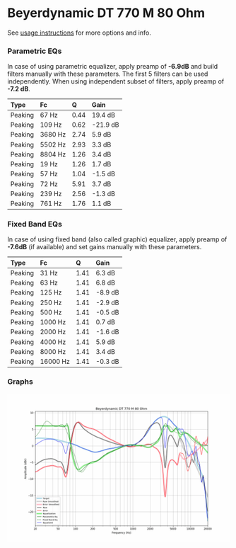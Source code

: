 # Beyerdynamic DT 770 M 80 Ohm
See [usage instructions](https://github.com/jaakkopasanen/AutoEq#usage) for more options and info.

### Parametric EQs
In case of using parametric equalizer, apply preamp of **-6.9dB** and build filters manually
with these parameters. The first 5 filters can be used independently.
When using independent subset of filters, apply preamp of **-7.2 dB**.

| Type    | Fc      |    Q | Gain     |
|:--------|:--------|:-----|:---------|
| Peaking | 67 Hz   | 0.44 | 19.4 dB  |
| Peaking | 109 Hz  | 0.62 | -21.9 dB |
| Peaking | 3680 Hz | 2.74 | 5.9 dB   |
| Peaking | 5502 Hz | 2.93 | 3.3 dB   |
| Peaking | 8804 Hz | 1.26 | 3.4 dB   |
| Peaking | 19 Hz   | 1.26 | 1.7 dB   |
| Peaking | 57 Hz   | 1.04 | -1.5 dB  |
| Peaking | 72 Hz   | 5.91 | 3.7 dB   |
| Peaking | 239 Hz  | 2.56 | -1.3 dB  |
| Peaking | 761 Hz  | 1.76 | 1.1 dB   |

### Fixed Band EQs
In case of using fixed band (also called graphic) equalizer, apply preamp of **-7.6dB**
(if available) and set gains manually with these parameters.

| Type    | Fc       |    Q | Gain    |
|:--------|:---------|:-----|:--------|
| Peaking | 31 Hz    | 1.41 | 6.3 dB  |
| Peaking | 63 Hz    | 1.41 | 6.8 dB  |
| Peaking | 125 Hz   | 1.41 | -8.9 dB |
| Peaking | 250 Hz   | 1.41 | -2.9 dB |
| Peaking | 500 Hz   | 1.41 | -0.5 dB |
| Peaking | 1000 Hz  | 1.41 | 0.7 dB  |
| Peaking | 2000 Hz  | 1.41 | -1.6 dB |
| Peaking | 4000 Hz  | 1.41 | 5.9 dB  |
| Peaking | 8000 Hz  | 1.41 | 3.4 dB  |
| Peaking | 16000 Hz | 1.41 | -0.3 dB |

### Graphs
![](./Beyerdynamic%20DT%20770%20M%2080%20Ohm.png)